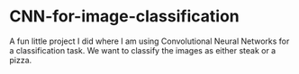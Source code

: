 # CNN-for-image-classification
A fun little project I did where I am using Convolutional Neural Networks for a classification task. We want to classify the images as either steak or a pizza.
